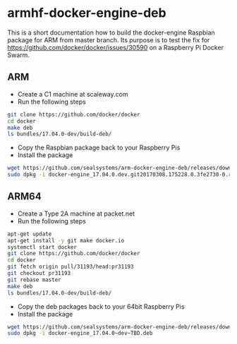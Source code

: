 # armhf-docker-engine-deb

This is a short documentation how to build the docker-engine Raspbian package for ARM from master branch.
Its purpose is to test the fix for https://github.com/docker/docker/issues/30590 on a Raspberry Pi Docker Swarm.

## ARM

- Create a C1 machine at scaleway.com
- Run the following steps

```bash
git clone https://github.com/docker/docker
cd docker
make deb
ls bundles/17.04.0-dev/build-deb/
```

- Copy the Raspbian package back to your Raspberry Pis
- Install the package

```bash
wget https://github.com/sealsystems/arm-docker-engine-deb/releases/download/git20170308.175228.0.3fe2730/docker-engine_17.04.0.dev.git20170308.175228.0.3fe2730-0.raspbian-jessie_armhf.deb
sudo dpkg -i docker-engine_17.04.0.dev.git20170308.175228.0.3fe2730-0.raspbian-jessie_armhf.deb
```

## ARM64

- Create a Type 2A machine at packet.net
- Run the following steps

```bash
apt-get update
apt-get install -y git make docker.io
systemctl start docker
git clone https://github.com/docker/docker
cd docker
git fetch origin pull/31193/head:pr31193
git checkout pr31193
git rebase master
make deb
ls bundles/17.04.0-dev/build-deb/
```

- Copy the deb packages back to your 64bit Raspberry Pis
- Install the package

```bash
wget https://github.com/sealsystems/arm-docker-engine-deb/releases/download/gitTBD/docker-engine_17.04.0.dev.TBD.deb
sudo dpkg -i docker-engine_17.04.0~dev~TBD.deb
```
